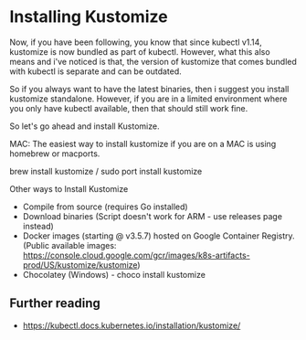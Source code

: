 #  Installing Kustomize
Now, if you have been following, you know that since kubectl v1.14, kustomize is now bundled as part of kubectl.
However, what this also means and i've noticed is that, the version of kustomize that comes bundled with kubectl is separate
and can be outdated. 

So if you always want to have the latest binaries, then i suggest you install kustomize standalone.
However, if you are in a limited environment where you only have kubectl available, then that should still work fine.

So let's go ahead and install Kustomize. 

MAC:
The easiest way to install kustomize if you are on a MAC is using homebrew or macports. 

brew install kustomize / sudo port install kustomize

 Other ways to Install Kustomize
 - Compile from source (requires Go installed)
 - Download binaries (Script doesn't work for ARM - use releases page instead)
 - Docker images (starting @ v3.5.7) hosted on Google Container Registry. (Public available images: https://console.cloud.google.com/gcr/images/k8s-artifacts-prod/US/kustomize/kustomize)
 - Chocolatey (Windows) - choco install kustomize


## Further reading
- https://kubectl.docs.kubernetes.io/installation/kustomize/